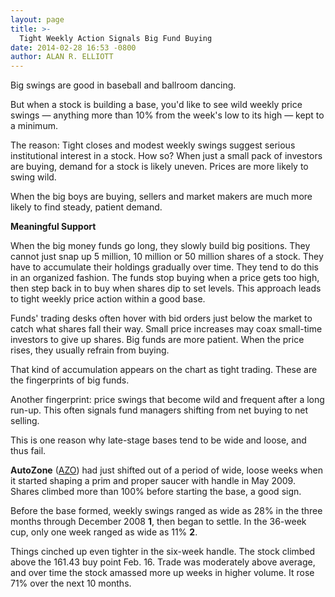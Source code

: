 ```yaml
---
layout: page
title: >-
  Tight Weekly Action Signals Big Fund Buying
date: 2014-02-28 16:53 -0800
author: ALAN R. ELLIOTT
---
```





Big swings are good in baseball and ballroom dancing.


But when a stock is building a base, you'd like to see wild weekly price swings — anything more than 10% from the week's low to its high — kept to a minimum.


The reason: Tight closes and modest weekly swings suggest serious institutional interest in a stock. How so? When just a small pack of investors are buying, demand for a stock is likely uneven. Prices are more likely to swing wild.


When the big boys are buying, sellers and market makers are much more likely to find steady, patient demand.


**Meaningful Support**


When the big money funds go long, they slowly build big positions. They cannot just snap up 5 million, 10 million or 50 million shares of a stock. They have to accumulate their holdings gradually over time. They tend to do this in an organized fashion. The funds stop buying when a price gets too high, then step back in to buy when shares dip to set levels. This approach leads to tight weekly price action within a good base.


Funds' trading desks often hover with bid orders just below the market to catch what shares fall their way. Small price increases may coax small-time investors to give up shares. Big funds are more patient. When the price rises, they usually refrain from buying.


That kind of accumulation appears on the chart as tight trading. These are the fingerprints of big funds.


Another fingerprint: price swings that become wild and frequent after a long run-up. This often signals fund managers shifting from net buying to net selling.


This is one reason why late-stage bases tend to be wide and loose, and thus fail.


**AutoZone** ([AZO](https://research.investors.com/quote.aspx?symbol=AZO)) had just shifted out of a period of wide, loose weeks when it started shaping a prim and proper saucer with handle in May 2009. Shares climbed more than 100% before starting the base, a good sign.


Before the base formed, weekly swings ranged as wide as 28% in the three months through December 2008 **1**, then began to settle. In the 36-week cup, only one week ranged as wide as 11% **2**.


Things cinched up even tighter in the six-week handle. The stock climbed above the 161.43 buy point Feb. 16. Trade was moderately above average, and over time the stock amassed more up weeks in higher volume. It rose 71% over the next 10 months.




